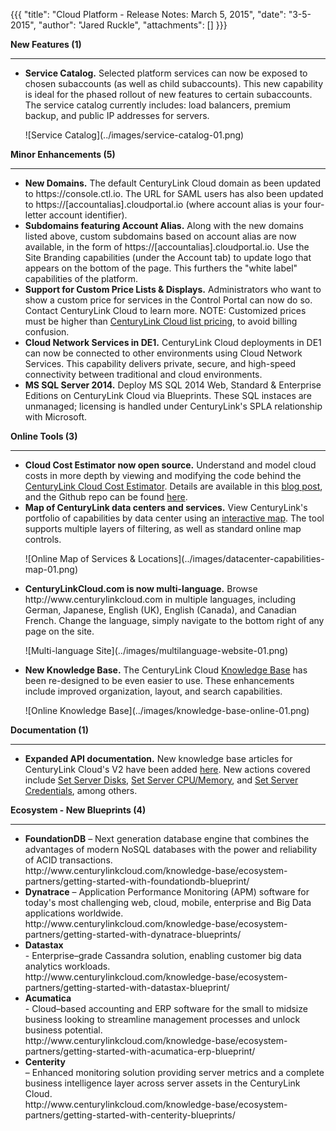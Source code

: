 {{{
  "title": "Cloud Platform - Release Notes: March 5, 2015",
  "date": "3-5-2015",
  "author": "Jared Ruckle",
  "attachments": []
}}}

<p><strong>New Features (1)</strong>
</p>
<div>
  <hr />
</div>
<ul>
<li><strong>Service Catalog.</strong> Selected platform services can now be exposed to chosen subaccounts (as well as child subaccounts). This new capability is ideal for the phased rollout of new features to certain subaccounts. The service catalog currently includes: load balancers, premium backup, and public IP addresses for servers.
<p>
![Service Catalog](../images/service-catalog-01.png)
</li>
</ul>
<p></p>
<p><strong>Minor Enhancements (5)</strong></p>
<div><hr /></div>
<ul>
<li><strong>New Domains.</strong> The default CenturyLink Cloud domain as been updated to https://console.ctl.io.  The URL for SAML users has also been updated to https://[accountalias].cloudportal.io (where account alias is your four-letter account identifier).</li>
<li><strong>Subdomains featuring Account Alias.</strong> Along with the new domains listed above, custom subdomains based on account alias are now available, in the form of https://[accountalias].cloudportal.io. Use the Site Branding capabilities (under the Account tab) to update logo that appears on the bottom of the page. This furthers the "white label" capabilities of the platform.</li>
<li><strong>Support for Custom Price Lists & Displays.</strong> Administrators who want to show a custom price for services in the Control Portal can now do so. Contact CenturyLink Cloud to learn more. NOTE: Customized prices must be higher than <a href="../pricing.html">CenturyLink Cloud list pricing</a>, to avoid billing confusion.</li>
<li><strong>Cloud Network Services in DE1.</strong> CenturyLink Cloud deployments in DE1 can now be connected to other environments using Cloud Network Services.  This capability delivers private, secure, and high-speed connectivity between traditional and cloud environments.</li>
<li><strong>MS SQL Server 2014.</strong> Deploy MS SQL 2014 Web, Standard & Enterprise Editions on CenturyLink Cloud via Blueprints.  These SQL instaces are unmanaged; licensing is handled under CenturyLink's SPLA relationship with Microsoft.
</li>
</ul>
<p></p>
<p><strong>Online Tools (3)</strong></p>
<div><hr /></div>
<ul>
<li><strong>Cloud Cost Estimator now open source.</strong> Understand and model cloud costs in more depth by viewing and modifying the code behind the <a href="/estimator">CenturyLink Cloud Cost Estimator</a>. Details are available in this <a href="/blog/post/cloud-services-estimator-now-open-source">blog post</a>, and the Github repo can be found <a href="https://github.com/CenturyLinkCloud/PriceEstimator">here</a>.
</li>
<li><strong>Map of CenturyLink data centers and services.</strong> View CenturyLink's portfolio of capabilities by data center using an <a href="/data-centersonline">interactive map</a>.  The tool supports multiple layers of filtering, as well as standard online map controls.
<p>
![Online Map of Services & Locations](../images/datacenter-capabilities-map-01.png)
</li>

</li>
<li><strong>CenturyLinkCloud.com is now multi-language.</strong> Browse http://www.centurylinkcloud.com in multiple languages, including German, Japanese, English (UK), English (Canada), and Canadian French. Change the language, simply navigate to the bottom right of any page on the site.
<p>
![Multi-language Site](../images/multilanguage-website-01.png)
</li>
<li><strong>New Knowledge Base.</strong> The CenturyLink Cloud <a href="/knowledge-base">Knowledge Base</a> has been re-designed to be even easier to use. These enhancements include improved organization, layout, and search capabilities.
<p>
![Online Knowledge Base](../images/knowledge-base-online-01.png)
</li>
</ul>
<p><strong>Documentation (1)</strong></p>
<div><hr /></div>
<ul>
<li><strong>Expanded API documentation.</strong> New knowledge base articles for CenturyLink Cloud's V2 have been added <a href="/api-docs/v2/">here</a>.  New actions covered include <a href="/api-docs/v2#servers-set-server-disks">Set Server Disks</a>, <a href="/api-docs/v2#servers-set-server-cpumemory">Set Server CPU/Memory</a>, and <a href="/api-docs/v2#servers-set-server-credentials">Set Server Credentials</a>, among others.
</li>
</ul>
<p></p>
<p><strong>Ecosystem - New Blueprints (4)</strong></p>
<div><hr/></div>
<ul>
<li><strong>FoundationDB</strong> – Next generation database engine that combines the advantages of modern NoSQL databases with the power and reliability of ACID transactions.<br>
http://www.centurylinkcloud.com/knowledge-base/ecosystem-partners/getting-started-with-foundationdb-blueprint/</li>

<li><strong>Dynatrace</strong> – Application Performance Monitoring (APM) software for today's most challenging web, cloud, mobile, enterprise and Big Data applications worldwide.<br>
http://www.centurylinkcloud.com/knowledge-base/ecosystem-partners/getting-started-with-dynatrace-blueprints/</li>

<li><strong>Datastax</strong></li> - Enterprise–grade Cassandra solution, enabling customer big data analytics workloads.<br>
http://www.centurylinkcloud.com/knowledge-base/ecosystem-partners/getting-started-with-datastax-blueprint/</li>

<li><strong>Acumatica</strong></li> - Cloud–based accounting and ERP software for the small to midsize business looking to streamline management processes and unlock business potential.<br>
http://www.centurylinkcloud.com/knowledge-base/ecosystem-partners/getting-started-with-acumatica-erp-blueprint/</li>

<li><strong>Centerity</strong></li> – Enhanced monitoring solution providing server metrics and a complete business intelligence layer across  server assets in the CenturyLink Cloud.<br>
http://www.centurylinkcloud.com/knowledge-base/ecosystem-partners/getting-started-with-centerity-blueprints/</li>
</ul>
